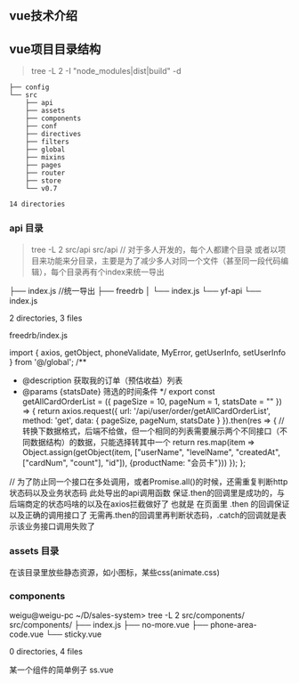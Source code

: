 ## vue技术介绍

## vue项目目录结构
> tree -L 2 -I "node_modules|dist|build" -d


>
    ├── config
    └── src
        ├── api
        ├── assets
        ├── components
        ├── conf
        ├── directives
        ├── filters
        ├── global
        ├── mixins
        ├── pages
        ├── router
        ├── store
        └── v0.7

    14 directories


### api 目录
 > tree -L 2 src/api
src/api // 对于多人开发的，每个人都建个目录 或者以项目来功能来分目录，主要是为了减少多人对同一个文件（甚至同一段代码编辑），每个目录再有个index来统一导出

├── index.js //统一导出
├── freedrb 
│   └── index.js
└── yf-api
    └── index.js

2 directories, 3 files

freedrb/index.js

import { axios, getObject, phoneValidate, MyError, getUserInfo, setUserInfo } from '@/global';
/**
 * @description 获取我的订单（预估收益）列表
 * @params {statsDate} 筛选的时间条件
 */
export const getAllCardOrderList = ({
    pageSize = 10,
    pageNum = 1,
    statsDate = ""
}) => {
    return axios.request({
        url: '/api/user/order/getAllCardOrderList',
        method: 'get',
        data: {
            pageSize,
            pageNum,
            statsDate
        }
    }).then(res => { // 转换下数据格式，后端不给做，但一个相同的列表需要展示两个不同接口（不同数据结构）的数据，只能选择转其中一个
        return res.map(item => Object.assign(getObject(item, ["userName", "levelName", "createdAt", ["cardNum", "count"], "id"]), {productName: "会员卡"}))
    });
};


// 为了防止同一个接口在多处调用，或者Promise.all()的时候，还需重复判断http状态码以及业务状态码 此处导出的api调用函数  保证.then的回调里是成功的，与后端商定的状态吗啥的以及在axios拦截做好了  也就是 在页面里  .then 的回调保证 以及正确的调用接口了  无需再.then的回调里再判断状态码，.catch的回调就是表示该业务接口调用失败了


### assets 目录
在该目录里放些静态资源，如小图标，某些css(animate.css)

### components
weigu@weigu-pc ~/D/sales-system> tree -L 2 src/components/
src/components/
├── index.js
├── no-more.vue
├── phone-area-code.vue
└── sticky.vue

0 directories, 4 files

某一个组件的简单例子
ss.vue

<!--组件-->
<template>

  <section>
    <!--内容-->
  </section>
</template>

<script>
export default {
  name: "sticky", // 当前组件的名字
  props: { // 传进来的组件属性  也可以是数组的形式，不一定非要对象的形式
    left: { // 属性名
      type: [String, Number], //接受的值的类型
      default: 'unset', // 默认值
    },
  },
  model: { // 可以给自定义组件使用v-model指令
    prop: "left",
    event: "change"
  },
  data() { // 当前组件的内部数据
    return {
        areaCodeChooseShow: false
    }
  },
  components: { // 注册当前引入的局部组件
  }
  updated() { // 组件更新之后触发的钩子函数
    
  },
  computed() { // 组件的计算属性

  }
  mounted() { // 组件被挂载之后的钩子函数

  },

  beforeDestroy() { // 组件被销毁前的
  },

  methods: { // 组件内部的方法
    scrollHandler() {
    },
      areaCodeChoose(index, menuItem) {
        if (index!=="cancel") {
            this.$emit("change", codes[index] || codes.shift())
        }
    },
    setAreaCodeChooseIsShow(isShow = false) {
      if (!this.isDisabled) {
        this.areaCodeChooseShow = !!isShow;
      }
    }
  },
}
</script>
